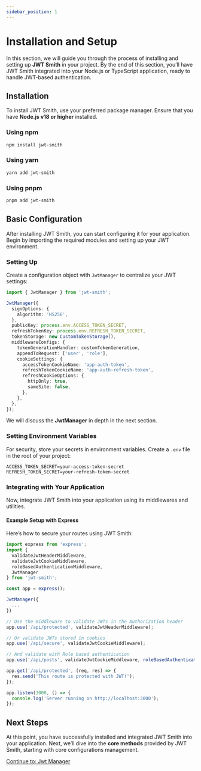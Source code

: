 ```yaml
---
sidebar_position: 1
---
```


# Installation and Setup

In this section, we will guide you through the process of installing and setting up **JWT Smith** in your project. By the end of this section, you’ll have JWT Smith integrated into your Node.js or TypeScript application, ready to handle JWT-based authentication.

## Installation
To install JWT Smith, use your preferred package manager. Ensure that you have **Node.js v18 or higher** installed.

### Using npm
```bash
npm install jwt-smith
```

### Using yarn
```bash
yarn add jwt-smith
```

### Using pnpm
```bash
pnpm add jwt-smith
```

## Basic Configuration
After installing JWT Smith, you can start configuring it for your application. Begin by importing the required modules and setting up your JWT environment.

### Setting Up
Create a configuration object with `JwtManager` to centralize your JWT settings:

```typescript
import { JwtManager } from 'jwt-smith';

JwtManager({
  signOptions: {
    algorithm: 'HS256',
  },
  publicKey: process.env.ACCESS_TOKEN_SECRET,
  refreshTokenKey: process.env.REFRESH_TOKEN_SECRET,
  tokenStorage: new CustomTokenStorage(),
  middlewareConfigs: {
    tokenGenerationHandler: customTokenGeneration,
    appendToRequest: ['user', 'role'],
    cookieSettings: {
      accessTokenCookieName: 'app-auth-token',
      refreshTokenCookieName: 'app-auth-refresh-token',
      refreshCookieOptions: {
        httpOnly: true,
        sameSite: false,
      },
    },
  },
});
```
We will discuss the **JwtManager** in depth in the next section.

### Setting Environment Variables
For security, store your secrets in environment variables. Create a `.env` file in the root of your project:

```
ACCESS_TOKEN_SECRET=your-access-token-secret
REFRESH_TOKEN_SECRET=your-refresh-token-secret
```

### Integrating with Your Application
Now, integrate JWT Smith into your application using its middlewares and utilities.

#### Example Setup with Express
Here’s how to secure your routes using JWT Smith:

```typescript
import express from 'express';
import { 
  validateJwtHeaderMiddleware, 
  validateJwtCookieMiddleware, 
  roleBasedAuthenticationMiddleware,
  JwtManager
} from 'jwt-smith';

const app = express();

JwtManager({
  ...
})

// Use the middleware to validate JWTs in the Authorization header
app.use('/api/protected', validateJwtHeaderMiddleware);

// Or validate JWTs stored in cookies
app.use('/api/secure', validateJwtCookieMiddleware);

// And validate with Role based authentication
app.use('/api/posts', validateJwtCookieMiddleware, roleBasedAuthenticationMiddleware('posts:read'));

app.get('/api/protected', (req, res) => {
  res.send('This route is protected with JWT!');
});

app.listen(3000, () => {
  console.log('Server running on http://localhost:3000');
});
```

## Next Steps
At this point, you have successfully installed and integrated JWT Smith into your application. Next, we’ll dive into the **core methods** provided by JWT Smith, starting with core configurations management.

[Continue to: Jwt Manager](jwt-manager.md)

